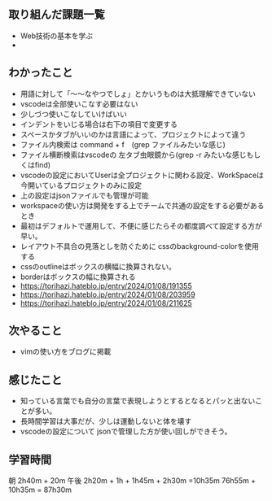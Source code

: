 ## 取り組んだ課題一覧

- Web技術の基本を学ぶ
- 

## わかったこと

- 用語に対して「〜〜なやつでしょ」とかいうものは大抵理解できていない
- vscodeは全部使いこなす必要はない
- 少しづつ使いこなしていけばいい
- インデントをいじる場合は右下の項目で変更する
- スペースかタブがいいのかは言語によって、プロジェクトによって違う
- ファイル内検索は command + f　(grep ファイルみたいな感じ)
- ファイル横断検索はvscodeの 左タブ虫眼鏡から(grep -r みたいな感じもしくはfind)
- vscodeの設定においてUserは全プロジェクトに関わる設定、WorkSpaceは今開いているプロジェクトのみに設定
- 上の設定はjsonファイルでも管理が可能
- workspaceの使い方は開発をする上でチームで共通の設定をする必要があるとき
- 最初はデフォルトで運用して、不便に感じたらその都度調べて設定する方が早い。
- レイアウト不具合の見落としを防ぐために cssのbackground-colorを使用する
- cssのoutlineはボックスの横幅に換算されない。
- borderはボックスの幅に換算される
- https://torihazi.hateblo.jp/entry/2024/01/08/191355
- https://torihazi.hateblo.jp/entry/2024/01/08/203959
- https://torihazi.hateblo.jp/entry/2024/01/08/211625

## 次やること
- vimの使い方をブログに掲載

## 感じたこと

- 知っている言葉でも自分の言葉で表現しようとするとなるとパッと出ないことが多い。
- 長時間学習は大事だが、少しは運動しないと体を壊す
- vscodeの設定について jsonで管理した方が使い回しができそう。

## 学習時間
朝 2h40m + 20m 午後 2h20m + 1h + 1h45m + 2h30m
=10h35m
76h55m + 10h35m 
= 87h30m
